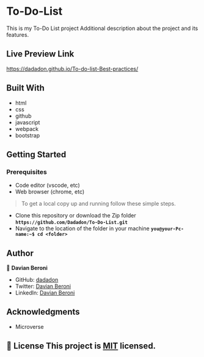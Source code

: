 # To-Do-List

 This is my To-Do List project
Additional description about the project and its features.

## Live Preview Link
https://dadadon.github.io/To-do-list-Best-practices/

## Built With

- html
- css
- github
- javascript
- webpack
- bootstrap

## Getting Started

### Prerequisites
 - Code editor (vscode, etc)
 - Web browser (chrome, etc)

>To get a local copy up and running follow these simple steps.
 - Clone this repository or download the Zip folder
    **``https://github.com/Dadadon/To-Do-List.git``**
 - Navigate to the location of the folder in your machine
    **``you@your-Pc-name:~$ cd <folder>``**
 

## Author
👤 **Davian Beroni**

- GitHub: [dadadon](https://github.com/dadadon)
- Twitter: [Davian Beroni](https://twitter.com/davianberoni)
- LinkedIn: [Davian Beroni](https://www.linkedin.com/in/davian-beroni-502351b7/)



## Acknowledgments

- Microverse

## 📝 License This project is [MIT](./MIT.md) licensed.